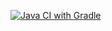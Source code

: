 [![Java CI with Gradle](https://github.com/lengayva/Atest3-WEB/actions/workflows/gradle.yml/badge.svg)](https://github.com/lengayva/Atest3-WEB/actions/workflows/gradle.yml)
